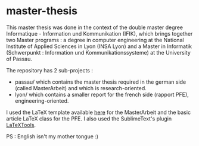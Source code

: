 # master-thesis
This master thesis was done in the context of the double master degree Informatique - Information und Kommunikation (IFIK), which brings together two Master programs : a degree in computer engineering at the National Institute of Applied Sciences in Lyon (INSA Lyon) and a Master in Informatik (Schwerpunkt : Information und Kommunikationssysteme) at the University of Passau.

The repository has 2 sub-projects :
  - passau/ which contains the master thesis required in the german side (called MasterArbeit) and which is research-oriented.
  - lyon/ which contains a smaller report for the french side (rapport PFE), engineering-oriented.

I used the LaTeX template available [here](http://www.latextemplates.com/template/masters-doctoral-thesis) for the MasterArbeit and the basic article LaTeX class for the PFE. I also used the SublimeText's plugin [LaTeXTools](https://github.com/SublimeText/LaTeXTools).

PS : English isn't my mother tongue :)
